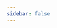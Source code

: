 ```yaml
---
sidebar: false
---
```

<script setup>
import { withBase, useData } from 'vitepress'
const { theme } = useData()
import ArticleList from '@/components/article/List.vue'
import Pagination from '@/components/article/Pagination.vue'
import ArticleTag from '@/components/article/Tag.vue'
const pageSize = theme.value.pageSize
let articles = theme.value.articles
const tag = 'bug'

  articles = articles.filter(({ frontMatter: { tags = [] } }) => tags.includes('bug'))

articles = articles.slice(3 * (1 - 1), 3 * 1)
const href = function (page) {
  return withBase(`/paging/tag/bug/page_${page}.html`)
}
</script>
<article-tag :current-tag="'bug'" />
<article-list :articles="articles" />
<pagination :articles="articles" :current-page="1" :page-count="1" :href="href" />
